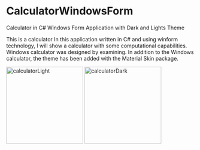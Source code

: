 # CalculatorWindowsForm
Calculator in C# Windows Form Application with Dark and Lights Theme

This is a calculator In this application written in C# and using winform technology, I will show a calculator with some computational capabilities.
Windows calculator was designed by examining. In addition to the Windows calculator, the theme has been added with the Material Skin package.

<img width="205" alt="calculatorLight" src="https://user-images.githubusercontent.com/108129872/201350130-232274ce-4e05-4dfd-af7b-f7bf772d1168.png">
<img width="205" alt="calculatorDark" src="https://user-images.githubusercontent.com/108129872/201350326-9e1e0794-4090-4d75-8c8b-6dbbc15b9f18.png">
